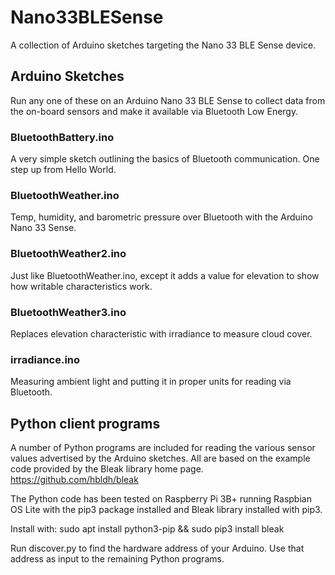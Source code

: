 # Nano33BLESense
A collection of Arduino sketches targeting the Nano 33 BLE Sense device. 

## Arduino Sketches
Run any one of these on an Arduino Nano 33 BLE Sense to collect data from the on-board sensors and make it available via Bluetooth Low Energy.

### BluetoothBattery.ino
A very simple sketch outlining the basics of Bluetooth communication. One step up from Hello World.

### BluetoothWeather.ino
Temp, humidity, and barometric pressure over Bluetooth with the Arduino Nano 33 Sense.

### BluetoothWeather2.ino
Just like BluetoothWeather.ino, except it adds a value for elevation to show how writable characteristics work.

### BluetoothWeather3.ino
Replaces elevation characteristic with irradiance to measure cloud cover.

### irradiance.ino
Measuring ambient light and putting it in proper units for reading via Bluetooth.

## Python client programs
A number of Python programs are included for reading the various sensor values advertised by the Arduino sketches. All are based on the example code provided by the Bleak library home page. https://github.com/hbldh/bleak

The Python code has been tested on Raspberry Pi 3B+ running Raspbian OS Lite with the pip3 package installed and Bleak library installed with pip3.

Install with: sudo apt install python3-pip && sudo pip3 install bleak

Run discover.py to find the hardware address of your Arduino. Use that address as input to the remaining Python programs.
